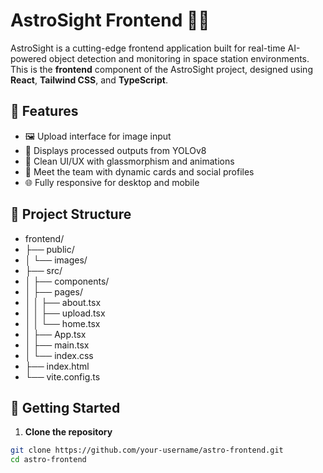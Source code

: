 # AstroSight Frontend 🌌🚀

AstroSight is a cutting-edge frontend application built for real-time AI-powered object detection and monitoring in space station environments. This is the **frontend** component of the AstroSight project, designed using **React**, **Tailwind CSS**, and **TypeScript**.

## 🌟 Features

- 🖼️ Upload interface for image input
- 🤖 Displays processed outputs from YOLOv8
- 🎨 Clean UI/UX with glassmorphism and animations
- 👥 Meet the team with dynamic cards and social profiles
- 🌐 Fully responsive for desktop and mobile

## 📂 Project Structure

- frontend/
- ├── public/
- │ └── images/
- ├── src/
- │ ├── components/
- │ ├── pages/
- │ │ ├── about.tsx
- │ │ ├── upload.tsx
- │ │ └── home.tsx
- │ ├── App.tsx
- │ ├── main.tsx
- │ └── index.css
- ├── index.html
- └── vite.config.ts


## 🚀 Getting Started

1. **Clone the repository**

```bash
git clone https://github.com/your-username/astro-frontend.git
cd astro-frontend

